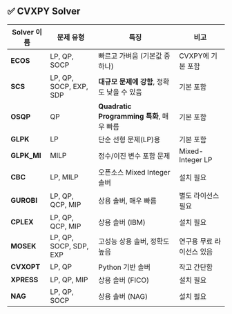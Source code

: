 ## ✅ CVXPY Solver 

|Solver 이름|문제 유형|특징|비고|
|---|---|---|---|
|**ECOS**|LP, QP, SOCP|빠르고 가벼움 (기본값 중 하나)|CVXPY에 기본 포함|
|**SCS**|LP, QP, SOCP, EXP, SDP|**대규모 문제에 강함**, 정확도 낮을 수 있음|기본 포함|
|**OSQP**|QP|**Quadratic Programming 특화**, 매우 빠름|기본 포함|
|**GLPK**|LP|단순 선형 문제(LP)용|기본 포함|
|**GLPK_MI**|MILP|정수/이진 변수 포함 문제|Mixed-Integer LP|
|**CBC**|LP, MILP|오픈소스 Mixed Integer 솔버|설치 필요|
|**GUROBI**|LP, QP, QCP, MIP|상용 솔버, 매우 빠름|별도 라이선스 필요|
|**CPLEX**|LP, QP, QCP, MIP|상용 솔버 (IBM)|설치 필요|
|**MOSEK**|LP, QP, SOCP, SDP, EXP|고성능 상용 솔버, 정확도 높음|연구용 무료 라이선스 있음|
|**CVXOPT**|LP, QP|Python 기반 솔버|작고 간단함|
|**XPRESS**|LP, QP, MIP|상용 솔버 (FICO)|설치 필요|
|**NAG**|LP, QP, SOCP|상용 솔버 (NAG)|설치 필요|